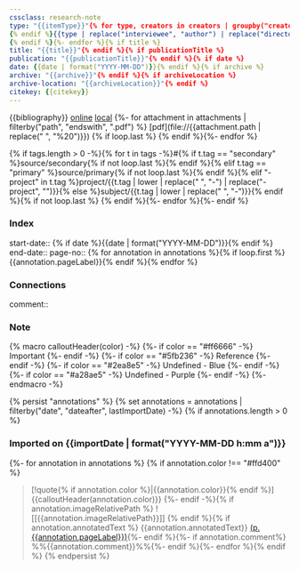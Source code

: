 ```yaml
---
cssclass: research-note
type: "{{itemType}}"{% for type, creators in creators | groupby("creatorType") -%}{% if loop.first %}
{% endif %}{{type | replace("interviewee", "author") | replace("director", "author") | replace("presenter", "author") | replace("podcaster", "author") | replace("programmer", "author") | replace("cartographer", "author") | replace("inventor", "author") | replace("sponsor", "author")  | replace("performer", "author") | replace("artist", "author")}}: "{%- for creator in creators -%}{%- if creator.name %}{{creator.name}}{%- else %}{{creator.lastName}}, {{creator.firstName}}{%- endif %}{% if not loop.last %}; {% endif %}{% endfor %}"{% if not loop.last %}
{% endif %}{%- endfor %}{% if title %}
title: "{{title}}"{% endif %}{% if publicationTitle %}
publication: "{{publicationTitle}}"{% endif %}{% if date %}
date: {{date | format("YYYY-MM-DD")}}{% endif %}{% if archive %}
archive: "{{archive}}"{% endif %}{% if archiveLocation %}
archive-location: "{{archiveLocation}}"{% endif %}
citekey: {{citekey}}
---
```

{{bibliography}}
[online]({{uri}}) [local]({{desktopURI}}) {%- for attachment in attachments | filterby("path", "endswith", ".pdf") %} [pdf](file://{{attachment.path | replace(" ", "%20")}})
{% if loop.last %} 
{% endif %}{%- endfor %}
 
{% if tags.length > 0 -%}{% for t in tags -%}#{% if t.tag == "secondary" %}source/secondary{% if not loop.last %}{% endif %}{% elif t.tag == "primary" %}source/primary{% if not loop.last %}{% endif %}{% elif "-project" in t.tag %}project/{{t.tag | lower | replace(" ", "-") | replace("-project", "")}}{% else %}subject/{{t.tag | lower | replace(" ", "-")}}{% endif %}{% if not loop.last %}
{% endif %}{%- endfor %}{%- endif %}

### Index

start-date:: {% if date %}{{date | format("YYYY-MM-DD")}}{% endif %}
end-date::
page-no:: {% for annotation in annotations %}{% if loop.first %}{{annotation.pageLabel}}{% endif %}{% endfor %}

### Connections

comment:: 

### Note
{% macro calloutHeader(color) -%}
{%- if color == "#ff6666" -%}
Important
{%- endif -%}
{%- if color == "#5fb236" -%}
Reference
{%- endif -%}
{%- if color == "#2ea8e5" -%}
Undefined - Blue
{%- endif -%}
{%- if color == "#a28ae5" -%}
Undefined - Purple
{%- endif -%}
{%- endmacro -%}

{% persist "annotations" %}
{% set annotations = annotations | filterby("date", "dateafter", lastImportDate) -%}
{% if annotations.length > 0 %}
### Imported on {{importDate | format("YYYY-MM-DD h:mm a")}}

{%- for annotation in annotations %}
{% if annotation.color !== "#ffd400" %}
>[!quote{% if annotation.color %}|{{annotation.color}}{% endif %}] {{calloutHeader(annotation.color)}}
>{%- endif -%}{% if annotation.imageRelativePath %}
![[{{annotation.imageRelativePath}}]] {% endif %}{% if annotation.annotatedText %}
{{annotation.annotatedText}} [(p. {{annotation.pageLabel}})](zotero://open-pdf/library/items/{{annotation.attachment.itemKey}}?page={{annotation.pageLabel}}&annotation={{annotation.id}}){%- endif %}{%- if annotation.comment%}
%%{{annotation.comment}}%%{%- endif %}{%- endfor %}{% endif %} {% endpersist %}